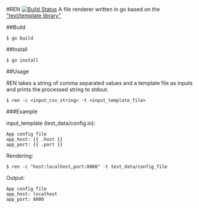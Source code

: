 #REN
[![Build Status](https://travis-ci.org/jrlangford/ren.svg?branch=master)](https://travis-ci.org/jrlangford/ren)
A file renderer written in go based on the ["text/template library"](http://golang.org/pkg/text/template/)

##Build
```
$ go build
```

##Install
```
$ go install
```

##Usage

REN takes a string of comma separated values and a template file as inputs and prints the processed string to stdout.

```
$ ren -c <input_csv_string> -t <input_template_file>

```
###Example

input_template (test_data/config.in):
```
App config file
app_host: {{ .host }}
app_port: {{ .port }}
```

Rendering:
```
$ ren -c "host:localhost,port:8080" -t test_data/config_file
```

Output:
```
App config file
app_host: localhost
app_port: 8080
```
